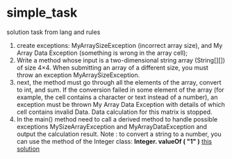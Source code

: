 # simple_task
solution task from lang and rules 



1. create exceptions: MyArraySizeException (incorrect array size), and
   My Array Data Exception (something is wrong in the array cell);
2. Write a method whose input is a two-dimensional string array (String[][]) of size
   4×4. When submitting an array of a different size, you must throw an exception
   MyArraySizeException.    
3. next, the method must go through all the elements of the array, convert to int, and
       sum. If the conversion failed in some element of the array (for example, the
       cell contains a character or text instead of a number), an exception must be thrown
       My Array Data Exception with details of which cell contains invalid Data.
       Data calculation for this matrix is stopped.
4. In the main() method need to call a derived method to handle possible exceptions
   MySizeArrayException and MyArrayDataException and output the calculation result.
   Note : to convert a string to a number, you can use the method of the Integer class:
   **Integer. valueOf ( "1" )**
    [this solution](https://github.com/hizl/simple_task/tree/master/Exception)
